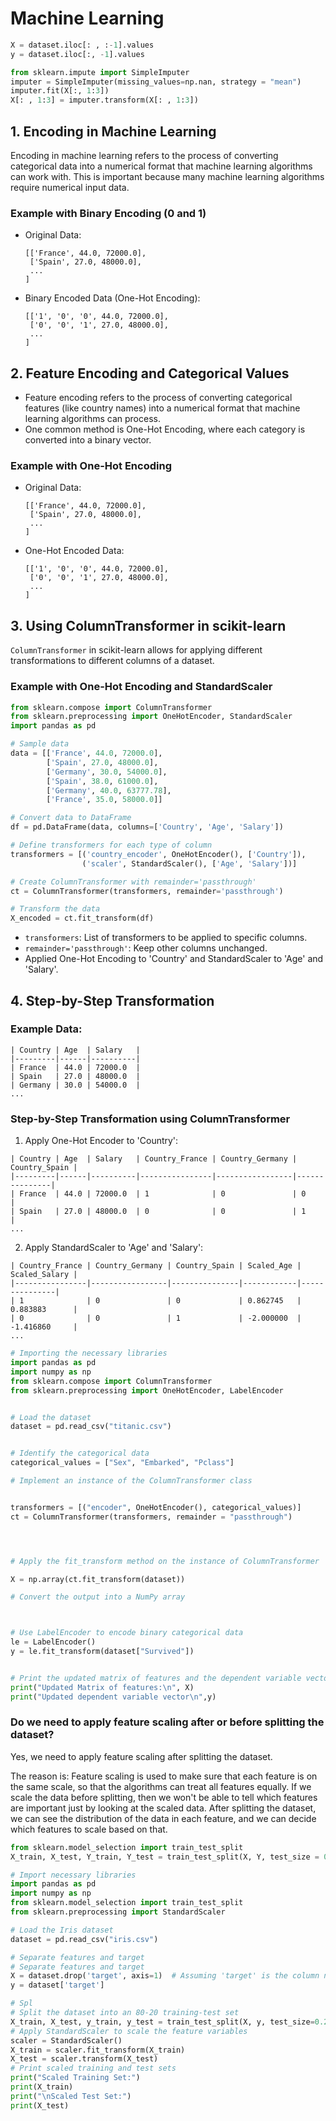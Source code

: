 # Machine Learning

```python
X = dataset.iloc[: , :-1].values
y = dataset.iloc[:, -1].values
```

```python
from sklearn.impute import SimpleImputer
imputer = SimpleImputer(missing_values=np.nan, strategy = "mean")
imputer.fit(X[:, 1:3])
X[: , 1:3] = imputer.transform(X[: , 1:3])
```



## 1. Encoding in Machine Learning

Encoding in machine learning refers to the process of converting categorical data into a numerical format that machine learning algorithms can work with. This is important because many machine learning algorithms require numerical input data.

### Example with Binary Encoding (0 and 1)
- Original Data:
  ```
  [['France', 44.0, 72000.0],
   ['Spain', 27.0, 48000.0],
   ...
  ]
  ```
- Binary Encoded Data (One-Hot Encoding):
  ```
  [['1', '0', '0', 44.0, 72000.0],
   ['0', '0', '1', 27.0, 48000.0],
   ...
  ]
  ```

## 2. Feature Encoding and Categorical Values
- Feature encoding refers to the process of converting categorical features (like country names) into a numerical format that machine learning algorithms can process.
- One common method is One-Hot Encoding, where each category is converted into a binary vector.

### Example with One-Hot Encoding
- Original Data:
  ```
  [['France', 44.0, 72000.0],
   ['Spain', 27.0, 48000.0],
   ...
  ]
  ```
- One-Hot Encoded Data:
  ```
  [['1', '0', '0', 44.0, 72000.0],
   ['0', '0', '1', 27.0, 48000.0],
   ...
  ]
  ```

## 3. Using ColumnTransformer in scikit-learn

`ColumnTransformer` in scikit-learn allows for applying different transformations to different columns of a dataset.

### Example with One-Hot Encoding and StandardScaler
```python
from sklearn.compose import ColumnTransformer
from sklearn.preprocessing import OneHotEncoder, StandardScaler
import pandas as pd

# Sample data
data = [['France', 44.0, 72000.0],
        ['Spain', 27.0, 48000.0],
        ['Germany', 30.0, 54000.0],
        ['Spain', 38.0, 61000.0],
        ['Germany', 40.0, 63777.78],
        ['France', 35.0, 58000.0]]

# Convert data to DataFrame
df = pd.DataFrame(data, columns=['Country', 'Age', 'Salary'])

# Define transformers for each type of column
transformers = [('country_encoder', OneHotEncoder(), ['Country']),
                ('scaler', StandardScaler(), ['Age', 'Salary'])]

# Create ColumnTransformer with remainder='passthrough'
ct = ColumnTransformer(transformers, remainder='passthrough')

# Transform the data
X_encoded = ct.fit_transform(df)
```

- `transformers`: List of transformers to be applied to specific columns.
- `remainder='passthrough'`: Keep other columns unchanged.
- Applied One-Hot Encoding to 'Country' and StandardScaler to 'Age' and 'Salary'.

## 4. Step-by-Step Transformation

### Example Data:
```
| Country | Age  | Salary   |
|---------|------|----------|
| France  | 44.0 | 72000.0  |
| Spain   | 27.0 | 48000.0  |
| Germany | 30.0 | 54000.0  |
...
```

### Step-by-Step Transformation using ColumnTransformer
1. Apply One-Hot Encoder to 'Country':
```
| Country | Age  | Salary   | Country_France | Country_Germany | Country_Spain |
|---------|------|----------|----------------|-----------------|---------------|
| France  | 44.0 | 72000.0  | 1              | 0               | 0             |
| Spain   | 27.0 | 48000.0  | 0              | 0               | 1             |
...
```

2. Apply StandardScaler to 'Age' and 'Salary':
```
| Country_France | Country_Germany | Country_Spain | Scaled_Age | Scaled_Salary |
|----------------|-----------------|---------------|------------|---------------|
| 1              | 0               | 0             | 0.862745   | 0.883883      |
| 0              | 0               | 1             | -2.000000  | -1.416860     |
...
```

```python
# Importing the necessary libraries
import pandas as pd 
import numpy as np
from sklearn.compose import ColumnTransformer
from sklearn.preprocessing import OneHotEncoder, LabelEncoder


# Load the dataset
dataset = pd.read_csv("titanic.csv")


# Identify the categorical data
categorical_values = ["Sex", "Embarked", "Pclass"]

# Implement an instance of the ColumnTransformer class


transformers = [("encoder", OneHotEncoder(), categorical_values)]
ct = ColumnTransformer(transformers, remainder = "passthrough")




# Apply the fit_transform method on the instance of ColumnTransformer

X = np.array(ct.fit_transform(dataset))

# Convert the output into a NumPy array



# Use LabelEncoder to encode binary categorical data
le = LabelEncoder()
y = le.fit_transform(dataset["Survived"])


# Print the updated matrix of features and the dependent variable vector
print("Updated Matrix of features:\n", X)
print("Updated dependent variable vector\n",y)

```


### Do we need to apply feature scaling after or before splitting the dataset?

Yes, we need to apply feature scaling after splitting the dataset.

 The reason is: Feature scaling is used to make sure that each feature is on the same scale, so that the algorithms can treat all features equally. If we scale the data before splitting, then we won't be able to tell which features are important just by looking at the scaled data. After splitting the dataset, we can see the distribution of the data in each feature, and we can decide which features to scale based on that.

```python
from sklearn.model_selection import train_test_split
X_train, X_test, Y_train, Y_test = train_test_split(X, Y, test_size = 0.2, random_state = 1)
```

```python
# Import necessary libraries
import pandas as pd
import numpy as np
from sklearn.model_selection import train_test_split
from sklearn.preprocessing import StandardScaler

# Load the Iris dataset
dataset = pd.read_csv("iris.csv")

# Separate features and target
# Separate features and target
X = dataset.drop('target', axis=1)  # Assuming 'target' is the column name       for the target variable
y = dataset['target']

# Spl
# Split the dataset into an 80-20 training-test set
X_train, X_test, y_train, y_test = train_test_split(X, y, test_size=0.2, random_state=42)
# Apply StandardScaler to scale the feature variables
scaler = StandardScaler()
X_train = scaler.fit_transform(X_train)
X_test = scaler.transform(X_test)
# Print scaled training and test sets
print("Scaled Training Set:")
print(X_train)
print("\nScaled Test Set:")
print(X_test)
```


